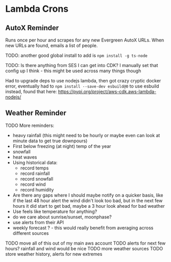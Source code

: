# Lambda Crons

## AutoX Reminder

Runs once per hour and scrapes for any new Evergreen AutoX URLs. When new URLs are found, emails a list of people.

TODO: another good global install to add is `npm install -g ts-node`

TODO: Is there anything from SES I can get into CDK? I manually set that config up I think - this might be used across many things though

Had to upgrade deps to use nodejs lambda, then got crazy cryptic docker error, eventually had to `npm install --save-dev esbuild@0` to use esbuild instead, found that here: https://pypi.org/project/aws-cdk.aws-lambda-nodejs/

## Weather Reminder

TODO More reminders:
* heavy rainfall (this might need to be hourly or maybe even can look at minute data to get true downpours)
* First below freezing (at night) temp of the year
* snowfall
* heat waves
* Using historical data:
  * record temps
  * record rainfall
  * record snowfall
  * record wind
  * record humidity
* Are there any gaps where I should maybe notify on a quicker basis, like if the last 48 hour alert the wind didn't look too bad, but in the next few hours it did start to get bad, maybe a 3 hour look ahead for bad weather
* Use feels like temperature for anything?
* do we care about sunrise/sunset, moonphase?
* use alerts from their API
* weekly forecast ? - this would really benefit from averaging across different sources

TODO move all of this out of my main aws account
TODO alerts for next few hours? rainfall and wind would be nice
TODO more weather sources
TODO store weather history, alerts for new extremes